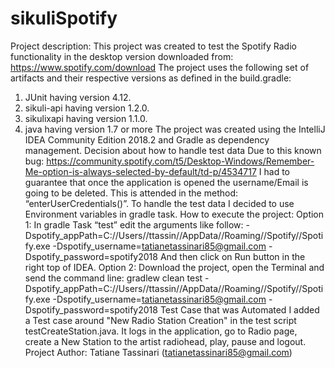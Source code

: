 # sikuliSpotify
Project description:
This project was created to test the Spotify Radio functionality in the desktop version downloaded from:  https://www.spotify.com/download
The project uses the following set of artifacts and their respective versions as defined in the build.gradle:
1.	JUnit having version 4.12.
2.	sikuli-api having version 1.2.0.
3.	sikulixapi having version 1.1.0.
4.	java having version 1.7 or more
The project was created using the IntelliJ IDEA Community Edition 2018.2 and Gradle as dependency management.
Decision about how to handle test data
Due to this known bug: https://community.spotify.com/t5/Desktop-Windows/Remember-Me-option-is-always-selected-by-default/td-p/4534717
I had to guarantee that once the application is opened the username/Email is going to be deleted. This is attended in the method: “enterUserCredentials()”.
To handle the test data I decided to use Environment variables in gradle task.
How to execute the project:
Option 1: In gradle Task “test” edit the arguments like follow: 
-Dspotify_appPath=C://Users//ttassin//AppData//Roaming//Spotify//Spotify.exe
-Dspotify_username=tatianetassinari85@gmail.com
-Dspotify_password=spotify2018
And then click on Run button in the right top of IDEA.
Option 2: Download the project, open the Terminal and send the command line:
gradlew clean test -Dspotify_appPath=C://Users//ttassin//AppData//Roaming//Spotify//Spotify.exe -Dspotify_username=tatianetassinari85@gmail.com -Dspotify_password=spotify2018
Test Case that was Automated
I added a Test case around "New Radio Station Creation" in the test script testCreateStation.java.
It logs in the application, go to Radio page, create a New Station to the artist radiohead, play, pause and logout.
Project Author: Tatiane Tassinari (tatianetassinari85@gmail.com)

